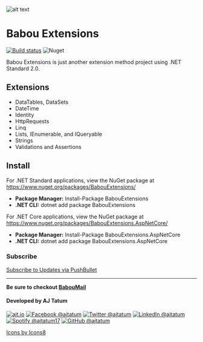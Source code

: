 ![alt text](https://raw.githubusercontent.com/ajtatum/BabouExtensions/master/assets/Babou-100x100.png "Babou loves extension methods!") <!-- markdownlint-disable -->

# **Babou Extensions**

[![Build status](https://ci.appveyor.com/api/projects/status/2um6nsg5bub058nv?svg=true)](https://ci.appveyor.com/project/ajtatum/babouextensions) ![Nuget](https://img.shields.io/nuget/dt/BabouExtensions)

Babou Extensions is just another extension method project using .NET Standard 2.0.

## **Extensions**

* DataTables, DataSets
* DateTime
* Identity
* HttpRequests
* Linq
* Lists, IEnumerable, and IQueryable
* Strings
* Validations and Assertions

## **Install**

For .NET Standard applications, view the NuGet package at https://www.nuget.org/packages/BabouExtensions/

* **Package Manager:** Install-Package BabouExtensions
* **.NET CLI:** dotnet add package BabouExtensions

For .NET Core applications, view the NuGet package at https://www.nuget.org/packages/BabouExtensions.AspNetCore/

* **Package Manager:** Install-Package BabouExtensions.AspNetCore
* **.NET CLI:** dotnet add package BabouExtensions.AspNetCore

### **Subscribe**

[Subscribe to Updates via PushBullet](https://www.pushbullet.com/channel?tag=babouextensions)

---

**Be sure to checkout [BabouMail](https://github.com/ajtatum/BabouMail)**

#### Developed by AJ Tatum

[![ajt.io](https://img.icons8.com/clouds/50/000000/domain.png "ajt.io")](https://babou.io/aj)
[![Facebook @ajtatum](https://img.icons8.com/clouds/50/000000/facebook-new.png "Facebook @ajtatum")](https://babou.io/fbaj)
[![Twitter @ajtatum](https://img.icons8.com/clouds/50/000000/twitter.png "Twitter @ajtatum")](https://babou.io/twitteraj)
[![LinkedIn @ajtatum](https://img.icons8.com/clouds/50/000000/linkedin.png "LinkedIn @ajtatum")](https://babou.io/linkedinaj)
[![Spotify @ajtatum17](https://img.icons8.com/clouds/50/000000/spotify.png "Spotify @ajtatum17")](https://babou.io/spotifyaj)
[![GitHub @ajtatum](https://img.icons8.com/clouds/50/000000/github.png "GitHub @ajtatum")](https://babou.io/githubaj)

[Icons by Icons8](https://icons8.com/)